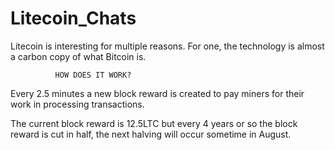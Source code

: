 # Litecoin_Chats

Litecoin is interesting for multiple reasons. For one, the technology is almost a carbon copy of what Bitcoin is. 

              HOW DOES IT WORK?
              
Every 2.5 minutes a new block reward is created to pay miners for their work in processing transactions. 

The current block reward is 12.5LTC but every 4 years or so the block reward is cut in half, the next halving will occur sometime in August. 

